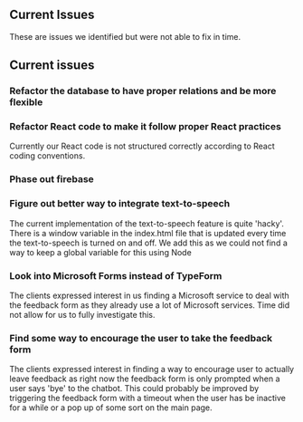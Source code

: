 ## Current Issues

These are issues we identified but were not able to fix in time.

## Current issues
### Refactor the database to have proper relations and be more flexible
### Refactor React code to make it follow proper React practices
Currently our React code is not structured correctly according to React coding conventions.
### Phase out firebase
### Figure out better way to integrate text-to-speech
The current implementation of the text-to-speech feature is quite 'hacky'. There is a window variable in the index.html file that is updated
every time the text-to-speech is turned on and off. We add this as we could not find a way to keep a global variable for this using Node
### Look into Microsoft Forms instead of TypeForm
The clients expressed interest in us finding a Microsoft service to deal with the feedback form as they already use a lot of Microsoft services.
Time did not allow for us to fully investigate this.
### Find some way to encourage the user to take the feedback form
The clients expressed interest in finding a way to encourage user to actually leave feedback as right now the feedback form is only prompted when
a user says 'bye' to the chatbot. This could probably be improved by triggering the feedback form with a timeout when the user has be inactive for
a while or a pop up of some sort on the main page.

